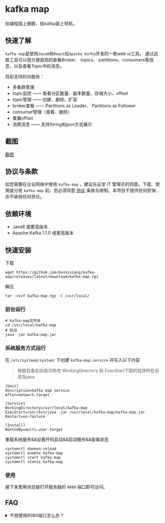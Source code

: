 # kafka map

给编程插上翅膀，给kafka装上导航。

## 快速了解

`kafka map`是使用`Java8`和`React`给`Apache Kafka`开发的一款web ui工具。
通过这款工具可以很方便直观的查看Broker、 topics、 partitions、consumers等信息，以及查看Topic中的消息。

目前支持的功能有：

- 多集群管理
- topic监控 —— 查看分区数量、副本数量、存储大小、offset
- topic管理 —— 创建、删除、扩容
- broker查看 —— Partitions as Leader、	Partitions as Follower
- consumer管理（查看、删除）
- 重置offset
- 消费消息 —— 支持String和json方式展示

## 截图

[截图](docs/screenshot.md)

## 协议与条款

如您需要在企业网络中使用 `kafka-map` ，建议先征求 IT 管理员的同意。下载、使用或分发 `kafka-map` 前，您必须同意 [协议](./LICENSE) 条款与限制。本项目不提供任何担保，亦不承担任何责任。

## 依赖环境

- Java8 或更高版本
- Apache Kafka 1.1.0 或更高版本


## 快速安装

下载
```shell
wget https://github.com/dushixiang/kafka-map/releases/latest/download/kafka-map.tgz
```

解压
```shell
tar -zxvf kafka-map.tgz -C /usr/local/
```

### 前台运行
```shell
# kafka-map文件夹
cd /usr/local/kafka-map
# 启动
java -jar kafka-map.jar 
```

### 系统服务方式运行

在 `/etc/systemd/system/` 下创建 `kafka-map.service` 并写入以下内容

> 根据自身实际情况修改 WorkingDirectory 和 ExecStart下面的程序所在目录及java
```shell
[Unit]
Description=kafka map service
After=network.target

[Service]
WorkingDirectory=/usr/local/kafka-map
ExecStart=/usr/bin/java -jar /usr/local/kafka-map/kafka-map.jar
Restart=on-failure

[Install]
WantedBy=multi-user.target
```

重载系统服务&&设置开机启动&&启动服务&&查看状态

```shell
systemctl daemon-reload
systemctl enable kafka-map
systemctl start kafka-map
systemctl status kafka-map
```

### 使用

接下来使用浏览器打开服务器的 `8080` 端口即可访问。

## FAQ

<details>
    <summary>不想使用8080端口怎么办？</summary>

在启动命令上增加 `--server.port=1234` 即可修改端口为 `1234`。

```shell
# 示例
java -jar kafka-map.jar --server.port=1234
```
</details>